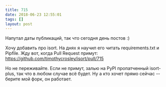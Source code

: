 ```yaml
---
title: 715
date: 2018-06-23 12:55:01
tags: []
layout: post
---
```


Напутал даты публикаций, так что сегодня день постов :)

Хочу добавить про isort. На днях я научил его читать requirements.txt и Pipfile. Жду вот, когда Pull Request примут:
<https://github.com/timothycrosley/isort/pull/715>

Но не переживайте. Если не примут, залью на PyPI пропатченный isort-plus, так что в любом случае всё будет. Ну а кто хочет прямо сейчас -- берите мой форк, он работает.
